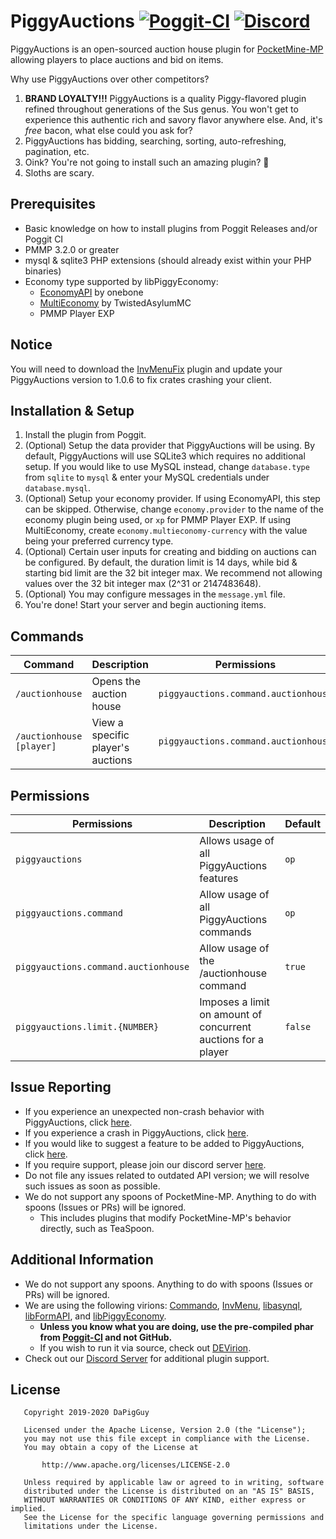# PiggyAuctions [![Poggit-CI](https://poggit.pmmp.io/shield.dl/PiggyAuctions)](https://poggit.pmmp.io/p/PiggyAuctions) [![Discord](https://img.shields.io/discord/330850307607363585?logo=discord)](https://discord.gg/qmnDsSD)

PiggyAuctions is an open-sourced auction house plugin for [PocketMine-MP](https://github.com/pmmp/PocketMine-MP) allowing players to place auctions and bid on items.

Why use PiggyAuctions over other competitors?
1. **BRAND LOYALTY!!!** PiggyAuctions is a quality Piggy-flavored plugin refined throughout generations of the Sus genus. You won't get to experience this authentic rich and savory flavor anywhere else. And, it's *free* bacon, what else could you ask for?
2. PiggyAuctions has bidding, searching, sorting, auto-refreshing, pagination, etc.
3. Oink? You're not going to install such an amazing plugin? 🐷
4. Sloths are scary.

## Prerequisites
* Basic knowledge on how to install plugins from Poggit Releases and/or Poggit CI
* PMMP 3.2.0 or greater
* mysql & sqlite3 PHP extensions (should already exist within your PHP binaries)
* Economy type supported by libPiggyEconomy:
  * [EconomyAPI](https://github.com/onebone/EconomyS/tree/3.x/EconomyAPI) by onebone
  * [MultiEconomy](https://github.com/TwistedAsylumMC/MultiEconomy) by TwistedAsylumMC
  * PMMP Player EXP

## Notice
You will need to download the [InvMenuFix](https://poggit.pmmp.io/r/94951/InvCrashFix_dev-1.phar) plugin and update your PiggyAuctions version to 1.0.6 to fix crates crashing your client.
 
## Installation & Setup
1. Install the plugin from Poggit.
2. (Optional) Setup the data provider that PiggyAuctions will be using. By default, PiggyAuctions will use SQLite3 which requires no additional setup. If you would like to use MySQL instead, change `database.type` from `sqlite` to `mysql` & enter your MySQL credentials under `database.mysql`.
3. (Optional) Setup your economy provider. If using EconomyAPI, this step can be skipped. Otherwise, change `economy.provider` to the name of the economy plugin being used, or `xp` for PMMP Player EXP. If using MultiEconomy, create `economy.multieconomy-currency` with the value being your preferred currency type.
4. (Optional) Certain user inputs for creating and bidding on auctions can be configured. By default, the duration limit is 14 days, while bid & starting bid limit are the 32 bit integer max. We recommend not allowing values over the 32 bit integer max (2^31 or 2147483648).
5. (Optional) You may configure messages in the `message.yml` file.
6. You're done! Start your server and begin auctioning items.

## Commands
| Command | Description | Permissions | Aliases |
| --- | --- | --- | --- |
| `/auctionhouse` | Opens the auction house | `piggyauctions.command.auctionhouse` | `/ah` |
| `/auctionhouse [player]` | View a specific player's auctions | `piggyauctions.command.auctionhouse` | `/ah` |

## Permissions
| Permissions | Description | Default |
| --- | --- | --- |
| `piggyauctions` | Allows usage of all PiggyAuctions features | `op` |
| `piggyauctions.command` | Allow usage of all PiggyAuctions commands | `op` |
| `piggyauctions.command.auctionhouse` | Allow usage of the /auctionhouse command | `true` |
| `piggyauctions.limit.{NUMBER}` | Imposes a limit on amount of concurrent auctions for a player | `false` |

## Issue Reporting
* If you experience an unexpected non-crash behavior with PiggyAuctions, click [here](https://github.com/DaPigGuy/PiggyAuctions/issues/new?assignees=DaPigGuy&labels=bug&template=bug_report.md&title=).
* If you experience a crash in PiggyAuctions, click [here](https://github.com/DaPigGuy/PiggyAuctions/issues/new?assignees=DaPigGuy&labels=bug&template=crash.md&title=).
* If you would like to suggest a feature to be added to PiggyAuctions, click [here](https://github.com/DaPigGuy/PiggyAuctions/issues/new?assignees=DaPigGuy&labels=suggestion&template=suggestion.md&title=).
* If you require support, please join our discord server [here](https://discord.gg/qmnDsSD).
* Do not file any issues related to outdated API version; we will resolve such issues as soon as possible.
* We do not support any spoons of PocketMine-MP. Anything to do with spoons (Issues or PRs) will be ignored.
  * This includes plugins that modify PocketMine-MP's behavior directly, such as TeaSpoon.

## Additional Information
* We do not support any spoons. Anything to do with spoons (Issues or PRs) will be ignored.
* We are using the following virions: [Commando](https://github.com/CortexPE/Commando), [InvMenu](https://github.com/Muqsit/InvMenu), [libasynql](https://github.com/poggit/libasynql), [libFormAPI](https://github.com/jojoe77777/FormAPI), and [libPiggyEconomy](https://github.com/DaPigGuy/libPiggyEconomy).
    * **Unless you know what you are doing, use the pre-compiled phar from [Poggit-CI](https://poggit.pmmp.io/ci/DaPigGuy/PiggyAuctions/~) and not GitHub.**
    * If you wish to run it via source, check out [DEVirion](https://github.com/poggit/devirion).
* Check out our [Discord Server](https://discord.gg/qmnDsSD) for additional plugin support.

## License
```
   Copyright 2019-2020 DaPigGuy

   Licensed under the Apache License, Version 2.0 (the "License");
   you may not use this file except in compliance with the License.
   You may obtain a copy of the License at

       http://www.apache.org/licenses/LICENSE-2.0

   Unless required by applicable law or agreed to in writing, software
   distributed under the License is distributed on an "AS IS" BASIS,
   WITHOUT WARRANTIES OR CONDITIONS OF ANY KIND, either express or implied.
   See the License for the specific language governing permissions and
   limitations under the License.

```